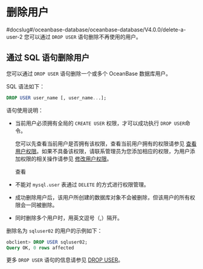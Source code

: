 # 删除用户
#docslug#/oceanbase-database/oceanbase-database/V4.0.0/delete-a-user-2
您可以通过 `DROP USER` 语句删除不再使用的用户。

## 通过 SQL 语句删除用户

您可以通过 `DROP USER` 语句删除一个或多个 OceanBase 数据库用户。

SQL 语法如下：

```sql
DROP USER user_name [, user_name...];
```

语句使用说明：

* 当前用户必须拥有全局的 `CREATE USER` 权限，才可以成功执行 `DROP USER`命令。

  您可以先查看当前用户是否拥有该权限，查看当前用户拥有的权限请参见 [查看用户权限](../3.mysql-3/4.view-user-permissions-1.md)。如果不具备该权限，请联系管理员为您添加相应的权限，为用户添加权限的相关操作请参见 [修改用户权限](../3.mysql-3/5.modify-user-permissions-2.md)。

  查看
  
* 不能对 `mysql.user` 表通过 `DELETE` 的方式进行权限管理。

* 成功删除用户后，该用户所创建的数据库对象不会被删除，但该用户的所有权限会一同被删除。

* 同时删除多个用户时，用英文逗号（,）隔开。

删除名为 `sqluser02` 的用户的示例如下：

```sql
obclient> DROP USER sqluser02;
Query OK, 0 rows affected
```

更多 `DROP USER` 语句的信息请参见 [DROP USER](../../../../../7.reference/6.sql-syntax/2.common-tenant-mysql-mode/6.sql-statement/30.drop-user.md)。
